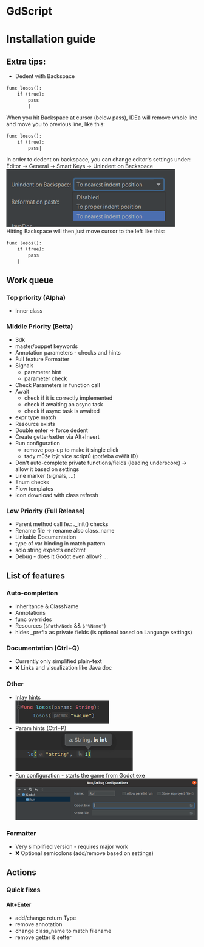 # GdScript

# Installation guide
## Extra tips:
- Dedent with Backspace
```
func losos():
    if (true):
        pass
        |
```
When you hit Backspace at cursor (below pass), IDEa will remove whole line and move you to
previous line, like this:
```
func losos():
    if (true):
        pass|
```
In order to dedent on backspace, you can change editor's settings under:  
Editor -> General -> Smart Keys -> Unindent on Backspace  
![](./screens/unindent.png)  
Hitting Backspace will then just move cursor to the left like this:
```
func losos():
    if (true):
        pass
    |
```

## Work queue
### Top priority (Alpha)
- Inner class

### Middle Priority (Betta)
- Sdk
- master/puppet keywords
- Annotation parameters - checks and hints
- Full feature Formatter
- Signals
  - parameter hint
  - parameter check
- Check Parameters in function call
- Await
  - check if it is correctly implemented
  - check if awaiting an async task
  - check if async task is awaited
- expr type match
- Resource exists
- Double enter -> force dedent
- Create getter/setter via Alt+Insert
- Run configuration
  - remove pop-up to make it single click
  - tady může být více scriptů (potřeba ověřit ID)
- Don't auto-complete private functions/fields (leading underscore) -> allow it based on settings
- Line marker (signals, ...)
- Enum checks
- Flow templates
- Icon download with class refresh

### Low Priority (Full Release)
- Parent method call fe.: ._init() checks
- Rename file -> rename also class_name
- Linkable Documentation
- type of var binding in match pattern
- solo string expects endStmt
- Debug - does it Godot even allow? ...

## List of features
### Auto-completion
- Inheritance & ClassName
- Annotations
- func overrides
- Resources (`$Path/Node` && `$"%Name"`)
- hides _prefix as private fields (is optional based on Language settings)

### Documentation (Ctrl+Q)
- Currently only simplified plain-text
- ❌ Links and visualization like Java doc

### Other
- Inlay hints  
![](./screens/inlay.png)
- Param hints (Ctrl+P)  
![](./screens/param-hint.png)
- Run configuration - starts the game from Godot exe  
![](./screens/run-config.png)

### Formatter
- Very simplified version - requires major work  
- ❌ Optional semicolons (add/remove based on settings)

## Actions
### Quick fixes
#### Alt+Enter
- add/change return Type
- remove annotation
- change class_name to match filename
- remove getter & setter
